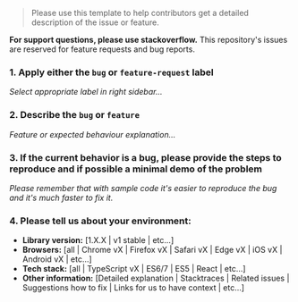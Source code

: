 > Please use this template to help contributors get a detailed description of the issue or feature.

**For support questions, please use stackoverflow.** This repository's issues are reserved for feature requests and bug reports.

### 1. Apply either the `bug` or `feature-request` label

_Select appropriate label in right sidebar..._

### 2. Describe the `bug` or `feature`

_Feature or expected behaviour explanation..._

### 3. If the current behavior is a bug, please provide the steps to reproduce and if possible a minimal demo of the problem

_Please remember that with sample code it's easier to reproduce the bug and it's much faster to fix it._

### 4. Please tell us about your environment:

- **Library version:** [1.X.X | v1 stable | etc...]
- **Browsers:** [all | Chrome vX | Firefox vX | Safari vX | Edge vX | iOS vX | Android vX | etc...]
- **Tech stack:** [all | TypeScript vX | ES6/7 | ES5 | React | etc...]
- **Other information:** [Detailed explanation | Stacktraces | Related issues | Suggestions how to fix | Links for us to have context | etc...]

